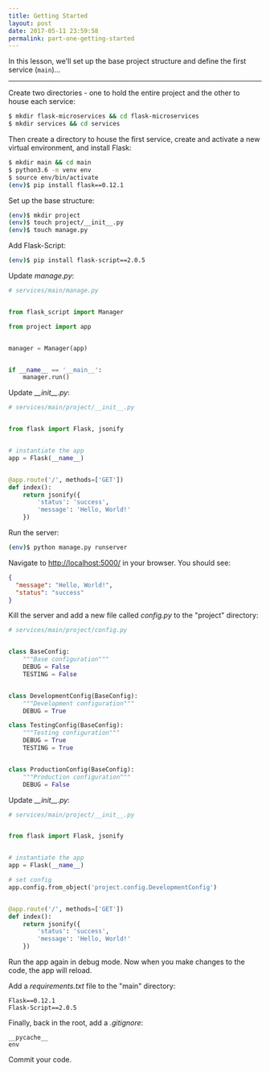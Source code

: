 ```yaml
---
title: Getting Started
layout: post
date: 2017-05-11 23:59:58
permalink: part-one-getting-started
---
```


In this lesson, we'll set up the base project structure and define the first service (`main`)...

---

Create two directories - one to hold the entire project and the other to house each service:

```sh
$ mkdir flask-microservices && cd flask-microservices
$ mkdir services && cd services
```

Then create a directory to house the first service, create and activate a new virtual environment, and install Flask:

```sh
$ mkdir main && cd main
$ python3.6 -m venv env
$ source env/bin/activate
(env)$ pip install flask==0.12.1
```

Set up the base structure:

```sh
(env)$ mkdir project
(env)$ touch project/__init__.py
(env)$ touch manage.py
```

Add Flask-Script:

```sh
(env)$ pip install flask-script==2.0.5
```

Update *manage.py*:

```python
# services/main/manage.py


from flask_script import Manager

from project import app


manager = Manager(app)


if __name__ == '__main__':
    manager.run()
```

Update *\_\_init\_\_.py*:

```python
# services/main/project/__init__.py


from flask import Flask, jsonify


# instantiate the app
app = Flask(__name__)


@app.route('/', methods=['GET'])
def index():
    return jsonify({
        'status': 'success',
        'message': 'Hello, World!'
    })
```

Run the server:

```sh
(env)$ python manage.py runserver
```

Navigate to [http://localhost:5000/](http://localhost:5000/) in your browser. You should see:

```json
{
  "message": "Hello, World!",
  "status": "success"
}
```

Kill the server and add a new file called *config.py* to the "project" directory:

```python
# services/main/project/config.py


class BaseConfig:
    """Base configuration"""
    DEBUG = False
    TESTING = False


class DevelopmentConfig(BaseConfig):
    """Development configuration"""
    DEBUG = True

class TestingConfig(BaseConfig):
    """Testing configuration"""
    DEBUG = True
    TESTING = True


class ProductionConfig(BaseConfig):
    """Production configuration"""
    DEBUG = False
```

Update *\_\_init\_\_.py*:

```python
# services/main/project/__init__.py


from flask import Flask, jsonify


# instantiate the app
app = Flask(__name__)

# set config
app.config.from_object('project.config.DevelopmentConfig')


@app.route('/', methods=['GET'])
def index():
    return jsonify({
        'status': 'success',
        'message': 'Hello, World!'
    })
```

Run the app again in debug mode. Now when you make changes to the code, the app will reload.

Add a *requirements.txt* file to the "main" directory:

```
Flask==0.12.1
Flask-Script==2.0.5
```

Finally, back in the root, add a *.gitignore*:

```
__pycache__
env
```

Commit your code.
